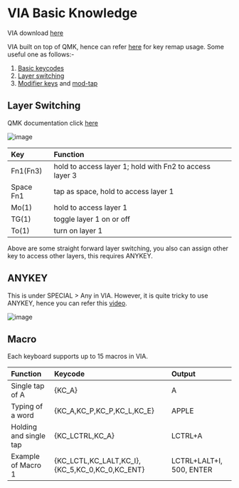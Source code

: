 # VIA Basic Knowledge

VIA download [here](https://github.com/the-via/releases/releases/tag/v1.3.1)

VIA built on top of QMK, hence can refer [here](https://docs.qmk.fm/#/keycodes) for key remap usage. Some useful one as follows:-

1. [Basic keycodes](https://docs.qmk.fm/#/keycodes?id=basic-keycodes)
2. [Layer switching](https://docs.qmk.fm/#/feature_layers?id=switching-and-toggling-layers)
3. [Modifier keys](https://docs.qmk.fm/#/feature_advanced_keycodes?id=modifier-keys) and [mod-tap](https://docs.qmk.fm/#/mod_tap)

## Layer Switching
QMK documentation click [here](https://docs.qmk.fm/#/feature_layers?id=switching-and-toggling-layers)

![image](https://user-images.githubusercontent.com/79617315/154783323-7e8b0f98-3190-427e-ad4b-50c522a32f9b.png)

| Key | Function |
|:-|:-|
|Fn1(Fn3)|hold to access layer 1; hold with Fn2 to access layer 3|
|Space Fn1|tap as space, hold to access layer 1|
|Mo(1)| hold to access layer 1|
|TG(1)| toggle layer 1 on or off|
|To(1)| turn on layer 1|

Above are some straight forward layer switching, you also can assign other key to access other layers, this requires ANYKEY.

## ANYKEY
This is under SPECIAL > Any in VIA. However, it is quite tricky to use ANYKEY, hence you can refer this [video](https://www.youtube.com/watch?v=hnvtdAOY6kU).

![image](https://user-images.githubusercontent.com/79617315/154783534-ef5e386f-d0e1-4516-93c6-51941ff750ee.png)

## Macro
Each keyboard supports up to 15 macros in VIA. 


| Function | Keycode |Output|
|:-|:-|:-|
|Single tap of A|{KC_A}|A|
|Typing of a word|{KC_A,KC_P,KC_P,KC_L,KC_E}|APPLE|
|Holding and single tap|{KC_LCTRL,KC_A}|LCTRL+A|
|Example of Macro 1|{KC_LCTL,KC_LALT,KC_I}, {KC_5,KC_0,KC_0,KC_ENT}|LCTRL+LALT+I, 500, ENTER|





